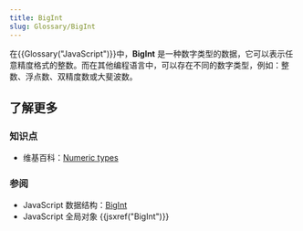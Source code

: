 ```yaml
---
title: BigInt
slug: Glossary/BigInt
---
```

在{{Glossary("JavaScript")}}中，**BigInt** 是一种数字类型的数据，它可以表示任意精度格式的整数。而在其他编程语言中，可以存在不同的数字类型，例如：整数、浮点数、双精度数或大斐波数。

## 了解更多

### 知识点

- 维基百科：[Numeric types](https://zh.wikipedia.org/wiki/Data_type#Numeric_types)

### 参阅

- JavaScript 数据结构：[BigInt](/zh-CN/docs/Web/JavaScript/Data_structures#BigInt_type)
- JavaScript 全局对象 {{jsxref("BigInt")}}
